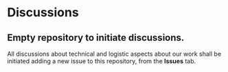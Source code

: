 # Discussions
## Empty repository to initiate discussions.

All discussions about technical and logistic aspects about our work shall be initiated adding a new issue to this repository, from the __Issues__ tab.

